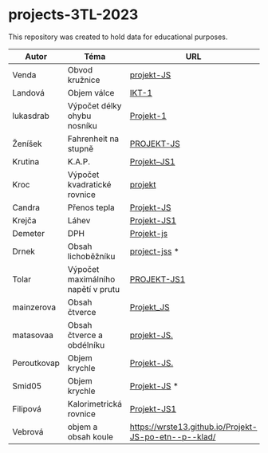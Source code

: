 # projects-3TL-2023

This repository was created to hold data for educational purposes.


| Autor         | Téma        | URL  |
| ------------- |-------------| -----|
| Venda | Obvod kružnice | [projekt-JS](https://wendic11.github.io/projekt-JS/) |
| Landová | Objem válce | [IKT-1](https://landovaa.github.io/IKT-1/) |
| lukasdrab | Výpočet délky ohybu nosníku | [Projekt-1](https://lukasdrab.github.io/Projekt-1/) |
| Ženíšek | Fahrenheit na stupně | [PROJEKT-JS](https://gambler123.github.io/PROJEKT-JS/) |
| Krutina | K.A.P. | [Projekt–JS1](https://stepkr.github.io/Projekt-JS1/) |
| Kroc | Výpočet kvadratické rovnice | [projekt](https://krocv.github.io/projekt/) |
| Candra | Přenos tepla | [Projekt-JS](https://JakubCandra.github.io/Projekt-JS/) |
| Krejča | Láhev | [Projekt-JS1](https://tomastomastomastomastomas.github.io/Projekt-JS1/) |
| Demeter | DPH | [Projekt-js](https://fajlipp.github.io/Projekt-JS/) |
| Drnek | Obsah lichoběžníku | [project-jss](https://github.com/DavidDrnek/project-jss.git) * |
| Tolar | Výpočet maximálního napětí v prutu | [PROJEKT-JS1](https://hoza5.github.io/PROJEKT-JS1/) |
| mainzerova | Obsah čtverce | [Projekt_JS](https://mainzerova.github.io/Projekt_JS/) |
| matasovaa | Obsah čtverce a obdélníku | [projekt-JS.](https://matasovaa.github.io/projekt-JS./) |
| Peroutkovap | Objem krychle | [Projekt-JS.](https://peroutkovap.github.io/Projekt-JS./) |
| Smid05 | Objem krychle | [Projekt-JS](https://github.com/Smid05/Projekt-JS) * |
| Filipová | Kalorimetrická rovnice |  [Projekt-JS1](https://ivushfff.github.io/Projekt-JS1/)|
| Vebrová | objem a obsah koule | https://wrste13.github.io/Projekt-JS-po-etn--p--klad/ |
